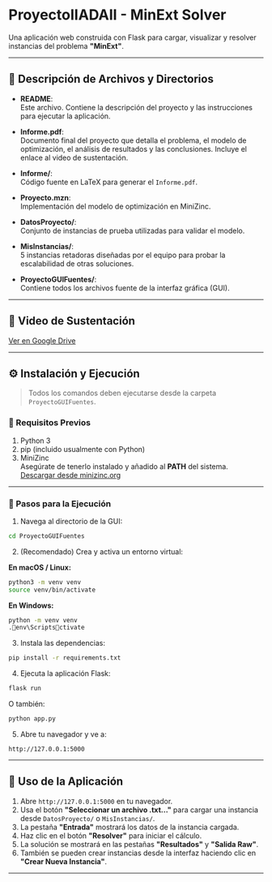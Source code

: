 
# ProyectoIIADAII - MinExt Solver

Una aplicación web construida con Flask para cargar, visualizar y resolver instancias del problema **"MinExt"**.

---

## 📁 Descripción de Archivos y Directorios

- **README**:  
  Este archivo. Contiene la descripción del proyecto y las instrucciones para ejecutar la aplicación.

- **Informe.pdf**:  
  Documento final del proyecto que detalla el problema, el modelo de optimización, el análisis de resultados y las conclusiones. Incluye el enlace al video de sustentación.

- **Informe/**:  
  Código fuente en LaTeX para generar el `Informe.pdf`.

- **Proyecto.mzn**:  
  Implementación del modelo de optimización en MiniZinc.

- **DatosProyecto/**:  
  Conjunto de instancias de prueba utilizadas para validar el modelo.

- **MisInstancias/**:  
  5 instancias retadoras diseñadas por el equipo para probar la escalabilidad de otras soluciones.

- **ProyectoGUIFuentes/**:  
  Contiene todos los archivos fuente de la interfaz gráfica (GUI).

---

## 🎥 Video de Sustentación

[Ver en Google Drive](https://drive.google.com/file/d/1n1nj8be4HFs8x6auUjzf9EMFuxjoCUNe/view?usp=sharing)

---

## ⚙️ Instalación y Ejecución

> Todos los comandos deben ejecutarse desde la carpeta `ProyectoGUIFuentes`.

### 🔧 Requisitos Previos

1. Python 3
2. pip (incluido usualmente con Python)
3. MiniZinc  
   Asegúrate de tenerlo instalado y añadido al **PATH** del sistema.  
   [Descargar desde minizinc.org](https://www.minizinc.org/software.html)

---

### 🚀 Pasos para la Ejecución

1. Navega al directorio de la GUI:

```bash
cd ProyectoGUIFuentes
```

2. (Recomendado) Crea y activa un entorno virtual:

**En macOS / Linux:**

```bash
python3 -m venv venv
source venv/bin/activate
```

**En Windows:**

```bash
python -m venv venv
.env\Scriptsctivate
```

3. Instala las dependencias:

```bash
pip install -r requirements.txt
```

4. Ejecuta la aplicación Flask:

```bash
flask run
```

O también:

```bash
python app.py
```

5. Abre tu navegador y ve a:

```
http://127.0.0.1:5000
```

---

## 🧭 Uso de la Aplicación

1. Abre `http://127.0.0.1:5000` en tu navegador.
2. Usa el botón **"Seleccionar un archivo .txt..."** para cargar una instancia desde `DatosProyecto/` o `MisInstancias/`.
3. La pestaña **"Entrada"** mostrará los datos de la instancia cargada.
4. Haz clic en el botón **"Resolver"** para iniciar el cálculo.
5. La solución se mostrará en las pestañas **"Resultados"** y **"Salida Raw"**.
6. También se pueden crear instancias desde la interfaz haciendo clic en **"Crear Nueva Instancia"**.

---
